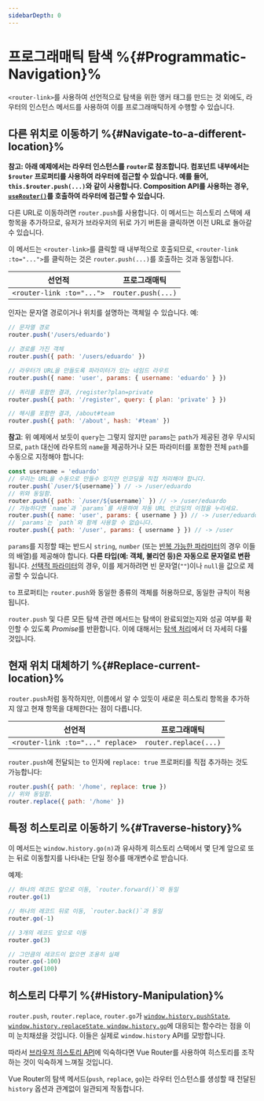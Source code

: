 ```yaml
---
sidebarDepth: 0
---
```


# 프로그래매틱 탐색 %{#Programmatic-Navigation}%

<VueSchoolLink v-if="false"
href="https://vueschool.io/lessons/vue-router-4-programmatic-navigation"
title="Learn how to navigate programmatically"
/>

`<router-link>`를 사용하여 선언적으로 탐색을 위한 앵커 태그를 만드는 것 외에도, 라우터의 인스턴스 메서드를 사용하여 이를 프로그래매틱하게 수행할 수 있습니다.

## 다른 위치로 이동하기 %{#Navigate-to-a-different-location}%

**참고: 아래 예제에서는 라우터 인스턴스를 `router`로 참조합니다. 컴포넌트 내부에서는 `$router` 프로퍼티를 사용하여 라우터에 접근할 수 있습니다. 예를 들어, `this.$router.push(...)`와 같이 사용합니다. Composition API를 사용하는 경우, [`useRouter()`](../advanced/composition-api)를 호출하여 라우터에 접근할 수 있습니다.**

다른 URL로 이동하려면 `router.push`를 사용합니다. 이 메서드는 히스토리 스택에 새 항목을 추가하므로, 유저가 브라우저의 뒤로 가기 버튼을 클릭하면 이전 URL로 돌아갈 수 있습니다.

이 메서드는 `<router-link>`를 클릭할 때 내부적으로 호출되므로, `<router-link :to="...">`를 클릭하는 것은 `router.push(...)`를 호출하는 것과 동일합니다.

| 선언적                       | 프로그래매틱             |
|---------------------------|--------------------|
| `<router-link :to="...">` | `router.push(...)` |

인자는 문자열 경로이거나 위치를 설명하는 객체일 수 있습니다. 예:

```js
// 문자열 경로
router.push('/users/eduardo')

// 경로를 가진 객체
router.push({ path: '/users/eduardo' })

// 라우터가 URL을 만들도록 파라미터가 있는 네임드 라우트
router.push({ name: 'user', params: { username: 'eduardo' } })

// 쿼리를 포함한 결과, /register?plan=private
router.push({ path: '/register', query: { plan: 'private' } })

// 해시를 포함한 결과, /about#team
router.push({ path: '/about', hash: '#team' })
```

**참고**: 위 예제에서 보듯이 `query`는 그렇지 않지만 `params`는 `path`가 제공된 경우 무시되므로, `path` 대신에 라우트의 `name`을 제공하거나 모든 파라미터를 포함한 전체 `path`를 수동으로 지정해야 합니다:

```js
const username = 'eduardo'
// 우리는 URL을 수동으로 만들수 있지만 인코딩을 직접 처리해야 합니다.
router.push(`/user/${username}`) // -> /user/eduardo
// 위와 동일함.
router.push({ path: `/user/${username}` }) // -> /user/eduardo
// 가능하다면 `name`과 `params`를 사용하여 자동 URL 인코딩의 이점을 누리세요.
router.push({ name: 'user', params: { username } }) // -> /user/eduardo
// `params`는 `path`와 함께 사용할 수 없습니다.
router.push({ path: '/user', params: { username } }) // -> /user
```

`params`를 지정할 때는 반드시 `string`, `number` (또는 [반복 가능한 파라미터](./route-matching-syntax.md#Repeatable-params)의 경우 이들의 배열)를 제공해야 합니다. **다른 타입(예: 객체, 불리언 등)은 자동으로 문자열로 변환**됩니다. [선택적 파라미터](./route-matching-syntax.md#Optional-parameters)의 경우, 이를 제거하려면 빈 문자열(`""`)이나 `null`을 값으로 제공할 수 있습니다.

`to` 프로퍼티는 `router.push`와 동일한 종류의 객체를 허용하므로, 동일한 규칙이 적용됩니다.

`router.push` 및 다른 모든 탐색 관련 메서드는 탐색이 완료되었는지와 성공 여부를 확인할 수 있도록 *Promise*를 반환합니다. 이에 대해서는 [탐색 처리](../advanced/navigation-failures.md)에서 더 자세히 다룰 것입니다.

## 현재 위치 대체하기 %{#Replace-current-location}%

`router.push`처럼 동작하지만, 이름에서 알 수 있듯이 새로운 히스토리 항목을 추가하지 않고 현재 항목을 대체한다는 점이 다릅니다.

| 선언적                               | 프로그래매틱                |
|-----------------------------------|-----------------------|
| `<router-link :to="..." replace>` | `router.replace(...)` |

`router.push`에 전달되는 `to` 인자에 `replace: true` 프로퍼티를 직접 추가하는 것도 가능합니다:

```js
router.push({ path: '/home', replace: true })
// 위와 동일함.
router.replace({ path: '/home' })
```

## 특정 히스토리로 이동하기 %{#Traverse-history}%

<VueSchoolLink v-if="false"
href="https://vueschool.io/lessons/go-back"
title="Learn how to use Vue Router to go back"
/>

이 메서드는 `window.history.go(n)`과 유사하게 히스토리 스택에서 몇 단계 앞으로 또는 뒤로 이동할지를 나타내는 단일 정수를 매개변수로 받습니다.

예제:

```js
// 하나의 레코드 앞으로 이동, `router.forward()`와 동일
router.go(1)

// 하나의 레코드 뒤로 이동, `router.back()`과 동일
router.go(-1)

// 3개의 레코드 앞으로 이동
router.go(3)

// 그만큼의 레코드이 없으면 조용히 실패
router.go(-100)
router.go(100)
```

## 히스토리 다루기 %{#History-Manipulation}%

`router.push`, `router.replace`, `router.go`가 [`window.history.pushState`, `window.history.replaceState`, `window.history.go`](https://developer.mozilla.org/en-US/docs/Web/API/History)에 대응되는 함수라는 점을 이미 눈치채셨을 것입니다. 이들은 실제로 `window.history` API를 모방합니다.

따라서 [브라우저 히스토리 API](https://developer.mozilla.org/en-US/docs/Web/API/History_API)에 익숙하다면 Vue Router를 사용하여 히스토리를 조작하는 것이 익숙하게 느껴질 것입니다.

Vue Router의 탐색 메서드(`push`, `replace`, `go`)는 라우터 인스턴스를 생성할 때 전달된 `history` 옵션과 관계없이 일관되게 작동합니다.
